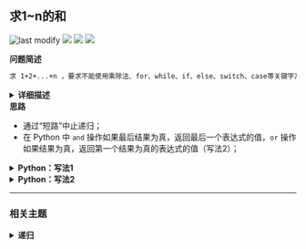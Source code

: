 ## 求1~n的和
<!--START_SECTION:badge-->
![last modify](https://img.shields.io/static/v1?label=last%20modify&message=2025-07-08%2016%3A53%3A13&label_color=gray&color=thistle&style=flat-square)
[![](https://img.shields.io/static/v1?label=&message=%E4%B8%AD%E7%AD%89&label_color=gray&color=yellow&style=flat-square)](../../../README.md#中等)
[![](https://img.shields.io/static/v1?label=&message=%E5%89%91%E6%8C%87Offer&label_color=gray&color=green&style=flat-square)](../../../README.md#剑指offer)
[![](https://img.shields.io/static/v1?label=&message=%E9%80%92%E5%BD%92&label_color=gray&color=blue&style=flat-square)](../../../README.md#递归)
<!--END_SECTION:badge-->
<!--info
tags: [递归]
source: 剑指Offer
level: 中等
number: '6400'
name: 求1~n的和
companies: []
-->

<summary><b>问题简述</b></summary>

```txt
求 1+2+...+n ，要求不能使用乘除法、for、while、if、else、switch、case等关键字及三目运算符。
```

<details><summary><b>详细描述</b></summary>

```txt
求 1+2+...+n ，要求不能使用乘除法、for、while、if、else、switch、case等关键字及条件判断语句（A?B:C）。

示例 1：
    输入: n = 3
    输出: 6
示例 2：
    输入: n = 9
    输出: 45

限制：
    1 <= n <= 10000

来源：力扣（LeetCode）
链接：https://leetcode-cn.com/problems/qiu-12n-lcof
著作权归领扣网络所有。商业转载请联系官方授权，非商业转载请注明出处。
```

</details>

<!-- <div align="center"><img src="../../../_assets/xxx.png" height="300" /></div> -->

<summary><b>思路</b></summary>

- 通过“短路”中止递归；
- 在 Python 中 `and` 操作如果最后结果为真，返回最后一个表达式的值，`or` 操作如果结果为真，返回第一个结果为真的表达式的值（写法2）；

<details><summary><b>Python：写法1</b></summary>

```python
class Solution:
    def __init__(self):
        self.res = 0

    def sumNums(self, n: int) -> int:
        n > 1 and self.sumNums(n - 1)  # 当 n <= 1 时，因为短路导致递归中止
        self.res += n
        return self.res
```

</details>

<details><summary><b>Python：写法2</b></summary>

```python
class Solution:
    def sumNums(self, n: int) -> int:
        return n > 0 and (n + self.sumNums(n-1))
```

</details>


<!--START_SECTION:relate-->
---

### 相关主题

<details><summary><b>递归</b></summary>

> [[中等, LeetCode] 全排列 🔥](../10/LeetCode_0046_中等_全排列.md)  
> [[中等, LeetCode] 全排列II 🔥](../10/LeetCode_0047_中等_全排列II.md)  
> [[中等, LeetCode] 组合总和 🔥](../10/LeetCode_0039_中等_组合总和.md)  
> [[中等, LeetCode] 组合总和II 🔥](../10/LeetCode_0040_中等_组合总和II.md)  
> [[中等, 剑指Offer] 二叉搜索树与双向链表 🔥](../../2021/12/剑指Offer_3600_中等_二叉搜索树与双向链表.md)  
> [[中等, 剑指Offer] 数值的整数次方（快速幂） 🔥](../../2021/11/剑指Offer_1600_中等_数值的整数次方（快速幂）.md)  
> [[中等, 剑指Offer] 树的子结构](../../2021/11/剑指Offer_2600_中等_树的子结构.md)  
> [[中等, 牛客] 加起来和为目标值的组合(二)](../03/牛客_0046_中等_加起来和为目标值的组合(二).md)  
> [[中等, 牛客] 括号生成](../02/牛客_0026_中等_括号生成.md)  
> [[中等, 牛客] 有重复项数字的全排列](../03/牛客_0042_中等_有重复项数字的全排列.md)  
> [[中等, 牛客] 汉诺塔问题 🔥](../03/牛客_0067_中等_汉诺塔问题.md)  
> [[中等, 牛客] 没有重复项数字的全排列](../03/牛客_0043_中等_没有重复项数字的全排列.md)  
> [[中等, 牛客] 集合的所有子集(一)](../02/牛客_0027_中等_集合的所有子集(一).md)  
  > 
> [[困难, 剑指Offer] 正则表达式匹配](../../2021/11/剑指Offer_1900_困难_正则表达式匹配.md)  
> [[困难, 牛客] N皇后问题](../03/牛客_0039_困难_N皇后问题.md)  
> [[困难, 牛客] 数独](../03/牛客_0047_困难_数独.md)  
  > 
> [[简单, LeetCode] 二叉树的最大深度 🔥](../07/LeetCode_0104_简单_二叉树的最大深度.md)  
> [[简单, 剑指Offer] 二叉树的镜像](../../2021/11/剑指Offer_2700_简单_二叉树的镜像.md)  
> [[简单, 剑指Offer] 从尾到头打印链表](../../2021/11/剑指Offer_0600_简单_从尾到头打印链表.md)  
> [[简单, 剑指Offer] 对称的二叉树](../../2021/11/剑指Offer_2800_简单_对称的二叉树.md)  
  > 

</details>
<!--END_SECTION:relate-->